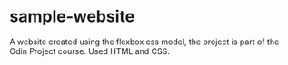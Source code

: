 # sample-website

A website created using the flexbox css model, the project is part of the Odin Project course. Used HTML and CSS.
